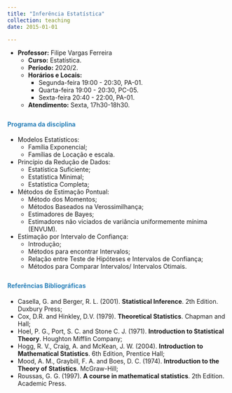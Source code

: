 ```yaml
---
title: "Inferência Estatística"
collection: teaching
date: 2015-01-01

---
```



 
* **Professor:** Filipe Vargas Ferreira
  * **Curso:** Estatística.
  * **Período:** 2020/2.
  * **Horários e Locais:**
     * Segunda-feira 19:00 - 20:30, PA-01.
     * Quarta-feira 19:00 - 20:30, PC-05.
     * Sexta-feira 20:40 - 22:00, PA-01.
  * **Atendimento:** Sexta, 17h30-18h30.


<p style="margin-bottom:.7cm;"></p> 
<h4>
   <font color="#2980b9">Programa da disciplina</font> 
</h4>
<p style="margin-bottom:.3cm;"></p>

   - Modelos Estatísticos:
       * Família Exponencial;
       * Famílias de Locação e escala.
   - Princípio da Redução de Dados:
        * Estatística Suficiente;
        * Estatística Minimal;
        * Estatística Completa;    
   - Métodos de Estimação Pontual:
        * Método dos Momentos;
        * Métodos Baseados na Verossimilhança;
        * Estimadores de Bayes;
        * Estimadores não viciados de variância uniformemente mínima (ENVUM).
   - Estimação por Intervalo de Confiança:
        * Introdução;
        * Métodos para encontrar Intervalos;
        * Relação entre Teste de Hipóteses e Intervalos de Confiança;
        * Métodos para Comparar Intervalos/ Intervalos Otimais.


<p style="margin-bottom:.7cm;"></p> 
<h4>
   <font color="#2980b9">Referências Bibliográficas</font> 
</h4>
<p style="margin-bottom:.3cm;"></p>

* Casella, G. and Berger, R. L. (2001). **Statistical Inference**. 2th Edition. Duxbury Press;
* Cox, D.R. and Hinkley, D.V. (1979). **Theoretical Statistics**. Chapman and Hall;
* Hoel, P. G., Port, S. C. and Stone C. J. (1971). **Introduction to Statistical Theory**. Houghton Mifflin Company;
* Hogg, R. V., Craig, A. and McKean, J. W. (2004). **Introduction to Mathematical Statistics**. 6th Edition, Prentice Hall;
* Mood, A. M., Graybill, F. A. and Boes, D. C. (1974). **Introduction to the Theory of Statistics**. McGraw-Hill;
* Roussas, G. G. (1997). **A course in mathematical statistics**. 2th Edition. Academic Press.


